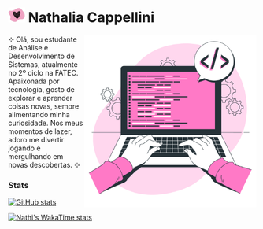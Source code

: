 
# <img src="assets/img/heart-tit.png" alt="Heart" vertical-align="middle" height="30px"> Nathalia Cappellini

<img align="right" height="350px" alt="Work illustrations by Storyset - www.freepik.com" src="/assets/img/vector-dev.png">

<p text-align="justify"> ⊹ Olá, sou estudante de Análise e Desenvolvimento de Sistemas, atualmente no 2º ciclo na FATEC. Apaixonada por tecnologia, gosto de explorar e aprender coisas novas, sempre alimentando minha curiosidade. Nos meus momentos de lazer, adoro me divertir jogando e mergulhando em novas descobertas. ⊹ </p>

<div align="justify">
  
### Stats

[![GitHub stats](https://github-readme-stats.vercel.app/api?username=nathaliacappellini&theme=dracula&hide_title=true&show_icons=true&rank_icon=github&count_private=true&include_all_commits=true&line_height=25&border_radius=3)](https://github.com/nathaliacappellini)

[![Nathi's WakaTime stats](https://github-readme-stats.vercel.app/api/wakatime?username=nathaliacappellini&theme=dracula&line_height=25&border_radius=3&hide_title=true)](https://github.com/nathaliacappellini)

</div>

<!-- ![Top Langs](https://github-readme-stats.vercel.app/api/top-langs/?username=nathaliacappellini&hide_progress=true&hide_title=true&theme=dracula)-->
<!-- [![](https://visitcount.itsvg.in/api?id=nathaliacappellini&icon=7&color=5&style=for-the-badge)](https://visitcount.itsvg.in) -->
